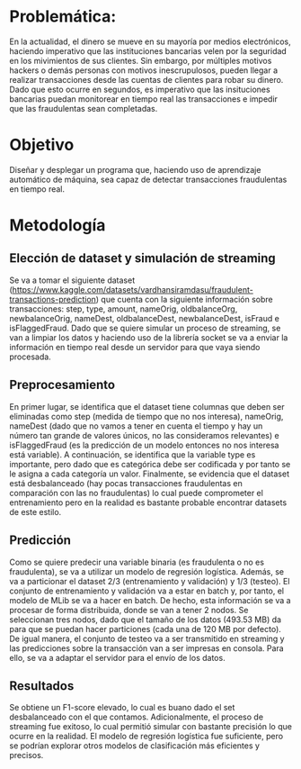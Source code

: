 # Problemática:
En la actualidad, el dinero se mueve en su mayoría por medios electrónicos, haciendo imperativo que las instituciones bancarias velen por la seguridad en los mivimientos de sus clientes. Sin embargo, por múltiples motivos hackers o demás personas con motivos inescrupulosos, pueden llegar a realizar transacciones desde las cuentas de clientes para robar su dinero. Dado que esto ocurre en segundos, es imperativo que las insituciones bancarias puedan monitorear en tiempo real las transacciones e impedir que las fraudulentas sean completadas.


# Objetivo
Diseñar y desplegar un programa que, haciendo uso de aprendizaje automático de máquina, sea capaz de detectar transacciones fraudulentas en tiempo real.
 

# Metodología

## Elección de dataset y simulación de streaming
Se va a tomar el siguiente dataset (https://www.kaggle.com/datasets/vardhansiramdasu/fraudulent-transactions-prediction) que cuenta con la siguiente información sobre transacciones: step, type, amount, nameOrig, oldbalanceOrg, newbalanceOrig, nameDest, oldbalanceDest, newbalanceDest, isFraud e isFlaggedFraud. Dado que se quiere simular un proceso de streaming, se van a limpiar los datos y haciendo uso de la librería socket se va a enviar la información en tiempo real desde un servidor para que vaya siendo procesada.

## Preprocesamiento

 En primer lugar, se identifica que el dataset tiene columnas que deben ser eliminadas como step (medida de tiempo que no nos interesa), nameOrig, nameDest (dado que no vamos a tener en cuenta el tiempo y hay un número tan grande de valores únicos, no las consideramos relevantes) e isFlaggedFraud (es la predicción de un modelo entonces no nos interesa está variable). A continuación, se identifica que la variable type es importante, pero dado que es categórica debe ser codificada y por tanto se le asigna a cada categoría un valor. Finalmente, se evidencia que el dataset está desbalanceado (hay pocas transacciones fraudulentas en comparación con las no fraudulentas) lo cual puede comprometer el entrenamiento pero en la realidad es bastante probable encontrar datasets de este estilo. 

## Predicción

Como se quiere predecir una variable binaria (es fraudulenta o no es fraudulenta), se va a utilizar un modelo de regresión logística. Además, se va a particionar el dataset 2/3 (entrenamiento y validación) y 1/3 (testeo). El conjunto de entrenamiento y validación va a estar en batch y, por tanto, el modelo de MLib se va a hacer en batch. De hecho, esta información se va a procesar de forma distribuida, donde se van a tener 2 nodos. Se seleccionan tres nodos, dado que el tamaño de los datos (493.53 MB) da para que se puedan hacer particiones (cada una de 120 MB por defecto). De igual manera, el conjunto de testeo va a ser transmitido en streaming y las predicciones sobre la transacción van a ser impresas en consola. Para ello, se va a adaptar el servidor para el envío de los datos. 

## Resultados

Se obtiene un F1-score elevado, lo cual es buano dado el set desbalanceado con el que contamos. Adicionalmente, el proceso de streaming fue exitoso, lo cual permitió simular con bastante precisión lo que ocurre en la realidad. El modelo de regresión logística fue suficiente, pero se podrían explorar otros modelos de clasificación más eficientes y precisos. 


